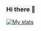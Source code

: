 ### Hi there 👋

[![My stats](https://github-readme-stats.vercel.app/api?username=chipsed&show_icons=true&include_all_commits=true)](https://github-readme-stats.vercel.app/api?username=chipsed&show_icons=true&include_all_commits=true)
<br/>
<br/>
